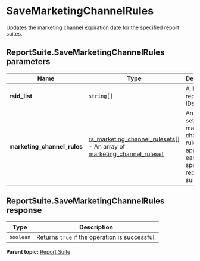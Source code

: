 # SaveMarketingChannelRules

Updates the marketing channel expiration date for the specified report suites.

## ReportSuite.SaveMarketingChannelRules parameters

|Name|Type|Description|
|----|----|-----------|
| **rsid_list** | `string[]` | A list of report suite IDs. |
| **marketing_channel_rules** |  [rs_marketing_channel_rulesets[]](../../data_types/r_rs_marketing_channel_rulesets_array.md#) - An array of [marketing_channel_ruleset](../../data_types/r_marketing_channel_ruleset.md#)  | An updated set of marketing channel rules to apply to each specified report suite. |

## ReportSuite.SaveMarketingChannelRules response

|Type|Description|
|----|-----------|
| `boolean` |Returns `true` if the operation is successful.|

**Parent topic:** [Report Suite](../../methods/report_suite/r_methods_reportsuite.md)


